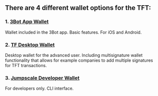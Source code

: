 ## There are 4 different wallet options for the TFT:

### 1. [3Bot App Wallet](3bot_app.md)

Wallet included in the 3Bot app. Basic features. For iOS and Android.

### 2. [TF Desktop Wallet](https://github.com/threefoldtech/threefold-wallet-electron)

Desktop wallet for the advanced user. Including multisignature wallet functionality that allows for example companies to add multiple signatures for TFT transactions.

### 3. [Jumpscale Developer Wallet](https://github.com/threefoldfoundation/tfchain)

For developers only. CLI interface.
